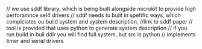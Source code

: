 // we use sddf library, which is being built alongside microkit to provide high perforamnce sel4 drivers
// sddf needs to built in spefific ways, which complciates ou build system and system description, 
//link to sddf paper
// tool is provided that uses python to generate system description
// if you run build in buil ddir you will find full.system, but src is python
// implements timer and serial drivers
